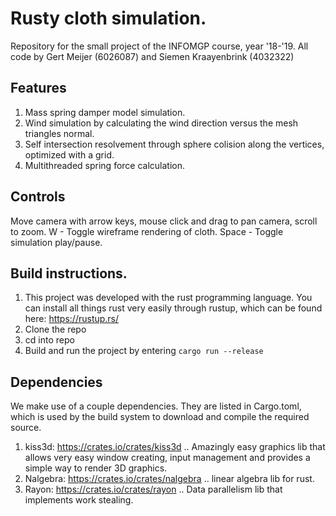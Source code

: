 # Rusty cloth simulation.
Repository for the small project of the INFOMGP course, year '18-'19. All code by Gert Meijer (6026087) and Siemen Kraayenbrink (4032322)

## Features
1. Mass spring damper model simulation.
2. Wind simulation by calculating the wind direction versus the mesh triangles normal.
3. Self intersection resolvement through sphere colision along the vertices, optimized with a grid.
4. Multithreaded spring force calculation.

## Controls
Move camera with arrow keys, mouse click and drag to pan camera, scroll to zoom.
W - Toggle wireframe rendering of cloth.
Space - Toggle simulation play/pause.

## Build instructions.
1. This project was developed with the rust programming language. You can install all things rust very easily through rustup,
which can be found here: https://rustup.rs/
2. Clone the repo
3. cd into repo
4. Build and run the project by entering ``cargo run --release``

## Dependencies
We make use of a couple dependencies. They are listed in Cargo.toml, which is used by the build system to download and
compile the required source.

1. kiss3d: https://crates.io/crates/kiss3d
.. Amazingly easy graphics lib that allows very easy window creating, input management and provides a simple way to render 3D graphics.
2. Nalgebra: https://crates.io/crates/nalgebra
.. linear algebra lib for rust.
3. Rayon: https://crates.io/crates/rayon
.. Data parallelism lib that implements work stealing.
